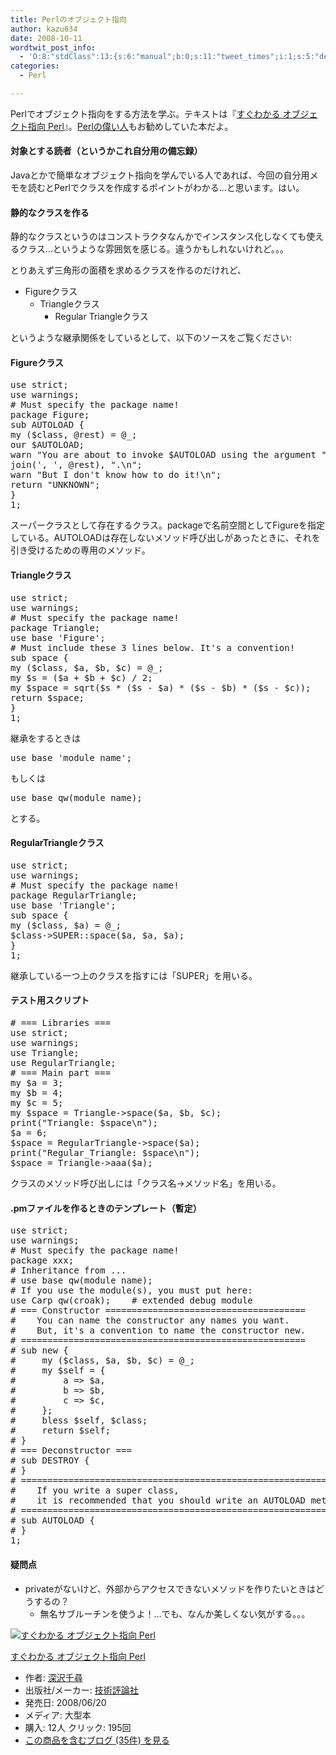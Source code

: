 ```yaml
---
title: Perlのオブジェクト指向
author: kazu634
date: 2008-10-11
wordtwit_post_info:
  - 'O:8:"stdClass":13:{s:6:"manual";b:0;s:11:"tweet_times";i:1;s:5:"delay";i:0;s:7:"enabled";i:1;s:10:"separation";s:2:"60";s:7:"version";s:3:"3.7";s:14:"tweet_template";b:0;s:6:"status";i:2;s:6:"result";a:0:{}s:13:"tweet_counter";i:2;s:13:"tweet_log_ids";a:1:{i:0;i:4333;}s:9:"hash_tags";a:0:{}s:8:"accounts";a:1:{i:0;s:7:"kazu634";}}'
categories:
  - Perl

---
```

<div class="section">
<p>
    Perlでオブジェクト指向をする方法を学ぶ。テキストは『<a href="http://d.hatena.ne.jp/asin/4774135046" onclick="__gaTracker('send', 'event', 'outbound-article', 'http://d.hatena.ne.jp/asin/4774135046', 'すぐわかる オブジェクト指向 Perl');">すぐわかる オブジェクト指向 Perl</a>』。<a href="http://blog.livedoor.jp/dankogai/" onclick="__gaTracker('send', 'event', 'outbound-article', 'http://blog.livedoor.jp/dankogai/', 'Perlの偉い人');" target="_blank">Perlの偉い人</a>もお勧めしていた本だよ。
</p>
  
<h4>
    対象とする読者（というかこれ自分用の備忘録）
</h4>
  
<p>
    Javaとかで簡単なオブジェクト指向を学んでいる人であれば、今回の自分用メモを読むとPerlでクラスを作成するポイントがわかる…と思います。はい。
</p>
  
<h4>
    静的なクラスを作る
</h4>
  
<p>
    静的なクラスというのはコンストラクタなんかでインスタンス化しなくても使えるクラス…というような雰囲気を感じる。違うかもしれないけれど。。。
</p>
  
<p>
    とりあえず三角形の面積を求めるクラスを作るのだけれど、
</p>
  
<ul>
<li>
      Figureクラス <ul>
<li>
          Triangleクラス <ul>
<li>
              Regular Triangleクラス
</li>
</ul>
</li>
</ul>
</li>
</ul>
  
<p>
    というような継承関係をしているとして、以下のソースをご覧ください:
</p>
  
<p>
<a name="seemore"></a>
</p>
  
<h4>
    Figureクラス
</h4>
  
<pre class="syntax-highlight">
<span class="synStatement">use strict</span>;
<span class="synStatement">use warnings</span>;
<span class="synComment"># Must specify the package name!</span>
<span class="synStatement">package</span><span class="synType"> Figure;</span>
<span class="synStatement">sub</span><span class="synIdentifier"> AUTOLOAD </span>{
<span class="synStatement">my</span> (<span class="synIdentifier">$class</span>, <span class="synIdentifier">@rest</span>) = <span class="synIdentifier">@_</span>;
<span class="synStatement">our</span> <span class="synIdentifier">$AUTOLOAD</span>;
<span class="synStatement">warn</span> <span class="synConstant">&#34;You are about to invoke </span><span class="synIdentifier">$AUTOLOAD</span><span class="synConstant"> using the argument &#34;</span>,
<span class="synStatement">join</span>(<span class="synConstant">', '</span>, <span class="synIdentifier">@rest</span>), <span class="synConstant">&#34;.</span><span class="synSpecial">\n</span><span class="synConstant">&#34;</span>;
<span class="synStatement">warn</span> <span class="synConstant">&#34;But I don't know how to do it!</span><span class="synSpecial">\n</span><span class="synConstant">&#34;</span>;
<span class="synStatement">return</span> <span class="synConstant">&#34;UNKNOWN&#34;</span>;
}
<span class="synConstant">1</span>;
</pre>
  
<p>
    スーパークラスとして存在するクラス。packageで名前空間としてFigureを指定している。AUTOLOADは存在しないメソッド呼び出しがあったときに、それを引き受けるための専用のメソッド。
</p>
  
<h4>
    Triangleクラス
</h4>
  
<pre class="syntax-highlight">
<span class="synStatement">use strict</span>;
<span class="synStatement">use warnings</span>;
<span class="synComment"># Must specify the package name!</span>
<span class="synStatement">package</span><span class="synType"> Triangle;</span>
<span class="synStatement">use base</span> <span class="synConstant">'Figure'</span>;
<span class="synComment"># Must include these 3 lines below. It's a convention!</span>
<span class="synStatement">sub</span><span class="synIdentifier"> space </span>{
<span class="synStatement">my</span> (<span class="synIdentifier">$class</span>, <span class="synIdentifier">$a</span>, <span class="synIdentifier">$b</span>, <span class="synIdentifier">$c</span>) = <span class="synIdentifier">@_</span>;
<span class="synStatement">my</span> <span class="synIdentifier">$s</span> = (<span class="synIdentifier">$a</span> + <span class="synIdentifier">$b</span> + <span class="synIdentifier">$c</span>) / <span class="synConstant">2</span>;
<span class="synStatement">my</span> <span class="synIdentifier">$space</span> = <span class="synStatement">sqrt</span>(<span class="synIdentifier">$s</span> * (<span class="synIdentifier">$s</span> - <span class="synIdentifier">$a</span>) * (<span class="synIdentifier">$s</span> - <span class="synIdentifier">$b</span>) * (<span class="synIdentifier">$s</span> - <span class="synIdentifier">$c</span>));
<span class="synStatement">return</span> <span class="synIdentifier">$space</span>;
}
<span class="synConstant">1</span>;
</pre>
  
<p>
    継承をするときは
</p>
  
<pre class="syntax-highlight">
<span class="synStatement">use base</span> <span class="synConstant">'module name'</span>;
</pre>
  
<p>
    もしくは
</p>
  
<pre class="syntax-highlight">
<span class="synStatement">use base</span> <span class="synConstant">qw(module name)</span>;
</pre>
  
<p>
    とする。
</p>
  
<h4>
    RegularTriangleクラス
</h4>
  
<pre class="syntax-highlight">
<span class="synStatement">use strict</span>;
<span class="synStatement">use warnings</span>;
<span class="synComment"># Must specify the package name!</span>
<span class="synStatement">package</span><span class="synType"> RegularTriangle;</span>
<span class="synStatement">use base</span> <span class="synConstant">'Triangle'</span>;
<span class="synStatement">sub</span><span class="synIdentifier"> space </span>{
<span class="synStatement">my</span> (<span class="synIdentifier">$class</span>, <span class="synIdentifier">$a</span>) = <span class="synIdentifier">@_</span>;
<span class="synIdentifier">$class</span>-&#62;SUPER::space(<span class="synIdentifier">$a</span>, <span class="synIdentifier">$a</span>, <span class="synIdentifier">$a</span>);
}
<span class="synConstant">1</span>;
</pre>
  
<p>
    継承している一つ上のクラスを指すには「SUPER」を用いる。
</p>
  
<h4>
    テスト用スクリプト
</h4>
  
<pre class="syntax-highlight">
<span class="synComment"># === Libraries ===</span>
<span class="synStatement">use strict</span>;
<span class="synStatement">use warnings</span>;
<span class="synStatement">use </span>Triangle;
<span class="synStatement">use </span>RegularTriangle;
<span class="synComment"># === Main part ===</span>
<span class="synStatement">my</span> <span class="synIdentifier">$a</span> = <span class="synConstant">3</span>;
<span class="synStatement">my</span> <span class="synIdentifier">$b</span> = <span class="synConstant">4</span>;
<span class="synStatement">my</span> <span class="synIdentifier">$c</span> = <span class="synConstant">5</span>;
<span class="synStatement">my</span> <span class="synIdentifier">$space</span> = Triangle-&#62;space(<span class="synIdentifier">$a</span>, <span class="synIdentifier">$b</span>, <span class="synIdentifier">$c</span>);
<span class="synStatement">print</span>(<span class="synConstant">&#34;Triangle: </span><span class="synIdentifier">$space</span><span class="synSpecial">\n</span><span class="synConstant">&#34;</span>);
<span class="synIdentifier">$a</span> = <span class="synConstant">6</span>;
<span class="synIdentifier">$space</span> = RegularTriangle-&#62;space(<span class="synIdentifier">$a</span>);
<span class="synStatement">print</span>(<span class="synConstant">&#34;Regular_Triangle: </span><span class="synIdentifier">$space</span><span class="synSpecial">\n</span><span class="synConstant">&#34;</span>);
<span class="synIdentifier">$space</span> = Triangle-&#62;aaa(<span class="synIdentifier">$a</span>);
</pre>
  
<p>
    クラスのメソッド呼び出しには「クラス名->メソッド名」を用いる。
</p>
  
<h4>
    .pmファイルを作るときのテンプレート（暫定）
</h4>
  
<pre class="syntax-highlight">
<span class="synStatement">use strict</span>;
<span class="synStatement">use warnings</span>;
<span class="synComment"># Must specify the package name!</span>
<span class="synStatement">package</span><span class="synType"> xxx;</span>
<span class="synComment"># Inheritance from ...</span>
<span class="synComment"># use base qw(module name);</span>
<span class="synComment"># If you use the module(s), you must put here:</span>
<span class="synStatement">use </span>Carp <span class="synConstant">qw(croak)</span>;    <span class="synComment"># extended debug module</span>
<span class="synComment"># === Constructor ======================================</span>
<span class="synComment">#    You can name the constructor any names you want.</span>
<span class="synComment">#    But, it's a convention to name the constructor new.</span>
<span class="synComment"># ======================================================</span>
<span class="synComment"># sub new {</span>
<span class="synComment">#     my ($class, $a, $b, $c) = @_;</span>
<span class="synComment">#     my $self = {</span>
<span class="synComment">#         a =&#62; $a,</span>
<span class="synComment">#         b =&#62; $b,</span>
<span class="synComment">#         c =&#62; $c,</span>
<span class="synComment">#     };</span>
<span class="synComment">#     bless $self, $class;</span>
<span class="synComment">#     return $self;</span>
<span class="synComment"># }</span>
<span class="synComment"># === Deconstructor ===</span>
<span class="synComment"># sub DESTROY {</span>
<span class="synComment"># }</span>
<span class="synComment"># ===============================================================</span>
<span class="synComment">#    If you write a super class,</span>
<span class="synComment">#    it is recommended that you should write an AUTOLOAD method.</span>
<span class="synComment"># ===============================================================</span>
<span class="synComment"># sub AUTOLOAD {</span>
<span class="synComment"># }</span>
<span class="synConstant">1</span>;
</pre>
  
<h4>
    疑問点
</h4>
  
<ul>
<li>
      privateがないけど、外部からアクセスできないメソッドを作りたいときはどうするの？ <ul>
<li>
          無名サブルーチンを使うよ！…でも、なんか美しくない気がする。。。
</li>
</ul>
</li>
</ul>
  
<div class="hatena-asin-detail">
<a href="http://www.amazon.co.jp/dp/4774135046/?tag=hatena_st1-22&ascsubtag=d-7ibv" onclick="__gaTracker('send', 'event', 'outbound-article', 'http://www.amazon.co.jp/dp/4774135046/?tag=hatena_st1-22&ascsubtag=d-7ibv', '');"><img src="https://images-na.ssl-images-amazon.com/images/I/410B5%2BzbIxL._SL160_.jpg" class="hatena-asin-detail-image" alt="すぐわかる オブジェクト指向 Perl" title="すぐわかる オブジェクト指向 Perl" /></a></p> 
    
<div class="hatena-asin-detail-info">
<p class="hatena-asin-detail-title">
<a href="http://www.amazon.co.jp/dp/4774135046/?tag=hatena_st1-22&ascsubtag=d-7ibv" onclick="__gaTracker('send', 'event', 'outbound-article', 'http://www.amazon.co.jp/dp/4774135046/?tag=hatena_st1-22&ascsubtag=d-7ibv', 'すぐわかる オブジェクト指向 Perl');">すぐわかる オブジェクト指向 Perl</a>
</p>
      
<ul>
<li>
<span class="hatena-asin-detail-label">作者:</span> <a href="http://d.hatena.ne.jp/keyword/%BF%BC%C2%F4%C0%E9%BF%D2" onclick="__gaTracker('send', 'event', 'outbound-article', 'http://d.hatena.ne.jp/keyword/%BF%BC%C2%F4%C0%E9%BF%D2', '深沢千尋');" class="keyword">深沢千尋</a>
</li>
<li>
<span class="hatena-asin-detail-label">出版社/メーカー:</span> <a href="http://d.hatena.ne.jp/keyword/%B5%BB%BD%D1%C9%BE%CF%C0%BC%D2" onclick="__gaTracker('send', 'event', 'outbound-article', 'http://d.hatena.ne.jp/keyword/%B5%BB%BD%D1%C9%BE%CF%C0%BC%D2', '技術評論社');" class="keyword">技術評論社</a>
</li>
<li>
<span class="hatena-asin-detail-label">発売日:</span> 2008/06/20
</li>
<li>
<span class="hatena-asin-detail-label">メディア:</span> 大型本
</li>
<li>
<span class="hatena-asin-detail-label">購入</span>: 12人 <span class="hatena-asin-detail-label">クリック</span>: 195回
</li>
<li>
<a href="http://d.hatena.ne.jp/asin/4774135046" onclick="__gaTracker('send', 'event', 'outbound-article', 'http://d.hatena.ne.jp/asin/4774135046', 'この商品を含むブログ (35件) を見る');" target="_blank">この商品を含むブログ (35件) を見る</a>
</li>
</ul>
</div>
    
<div class="hatena-asin-detail-foot">
</div>
</div>
</div>
